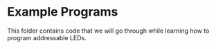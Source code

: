 # Example Programs

This folder contains code that we will go through while learning how to program addressable LEDs.

